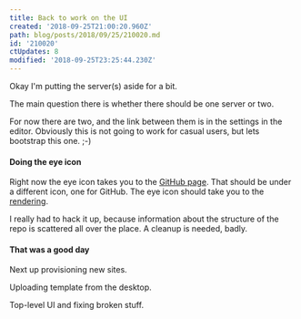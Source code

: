 ```yaml
---
title: Back to work on the UI
created: '2018-09-25T21:00:20.960Z'
path: blog/posts/2018/09/25/210020.md
id: '210020'
ctUpdates: 8
modified: '2018-09-25T23:25:44.230Z'
---
```

Okay I'm putting the server(s) aside for a bit.

The main question there is whether there should be one server or two.

For now there are two, and the link between them is in the settings in the editor. Obviously this is not going to work for casual users, but lets bootstrap this one. ;-)

#### Doing the eye icon

Right now the eye icon takes you to the [GitHub page](https://github.com/scripting/myEnglishBlog/blob/master/blog/posts/2018/09/25/210020.md). That should be under a different icon, one for GitHub. The eye icon should take you to the [rendering](http://englishblog1.scripting.com/posts/2018/09/25/210020.md).

I really had to hack it up, because information about the structure of the repo is scattered all over the place. A cleanup is needed, badly.

#### That was a good day

Next up provisioning new sites.

Uploading template from the desktop.

Top-level UI and fixing broken stuff.